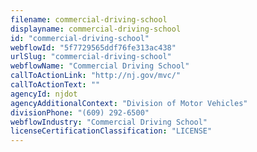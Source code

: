 ```yaml
---
filename: commercial-driving-school
displayname: commercial-driving-school
id: "commercial-driving-school"
webflowId: "5f7729565ddf76fe313ac438"
urlSlug: "commercial-driving-school"
webflowName: "Commercial Driving School"
callToActionLink: "http://nj.gov/mvc/"
callToActionText: ""
agencyId: njdot
agencyAdditionalContext: "Division of Motor Vehicles"
divisionPhone: "(609) 292-6500"
webflowIndustry: "Commercial Driving School"
licenseCertificationClassification: "LICENSE"
---
```

